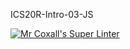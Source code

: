 ICS20R-Intro-03-JS

[![Mr Coxall's Super Linter](https://github.com/MikeyGloriani/ICS20R-Intro-03-JS/workflows/Mr%20Coxall's%20Super%20Linter/badge.svg)](https://github.com/MikeyGloriani/ICS20R-Intro-03-JS/actions/)
